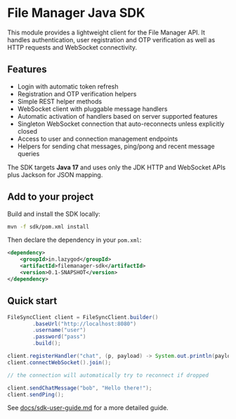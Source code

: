 # File Manager Java SDK

This module provides a lightweight client for the File Manager API. It handles
authentication, user registration and OTP verification as well as HTTP requests
and WebSocket connectivity.

## Features

- Login with automatic token refresh
- Registration and OTP verification helpers
- Simple REST helper methods
- WebSocket client with pluggable message handlers
- Automatic activation of handlers based on server supported features
- Singleton WebSocket connection that auto-reconnects unless explicitly closed
- Access to user and connection management endpoints
- Helpers for sending chat messages, ping/pong and recent message queries

The SDK targets **Java 17** and uses only the JDK HTTP and WebSocket APIs plus
Jackson for JSON mapping.

## Add to your project

Build and install the SDK locally:

```bash
mvn -f sdk/pom.xml install
```

Then declare the dependency in your `pom.xml`:

```xml
<dependency>
    <groupId>in.lazygod</groupId>
    <artifactId>filemanager-sdk</artifactId>
    <version>0.1-SNAPSHOT</version>
</dependency>
```

## Quick start

```java
FileSyncClient client = FileSyncClient.builder()
        .baseUrl("http://localhost:8080")
        .username("user")
        .password("pass")
        .build();

client.registerHandler("chat", (p, payload) -> System.out.println(payload));
client.connectWebSocket().join();

// the connection will automatically try to reconnect if dropped

client.sendChatMessage("bob", "Hello there!");
client.sendPing();
```

See [docs/sdk-user-guide.md](../docs/sdk-user-guide.md) for a more detailed guide.

